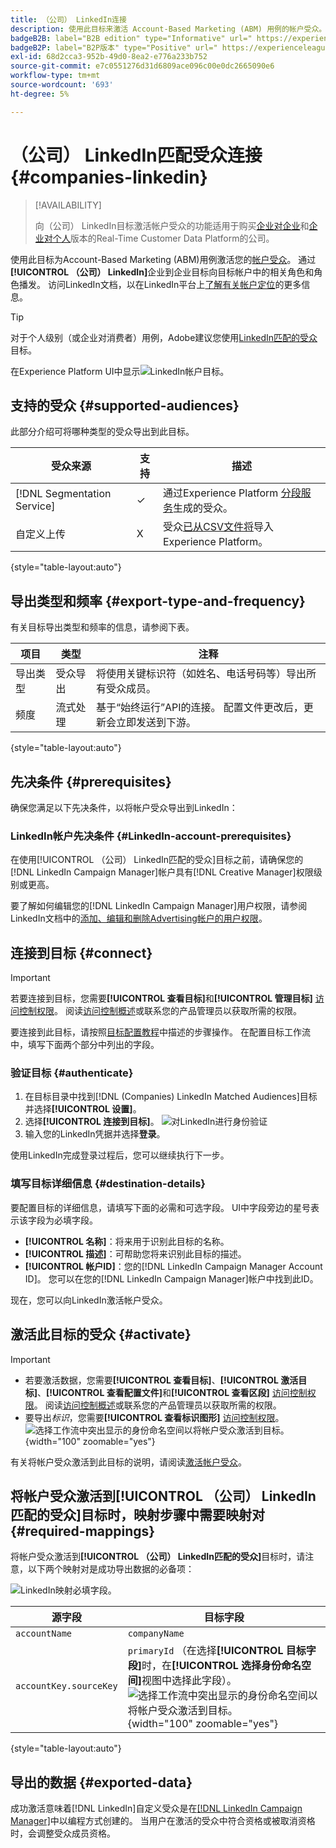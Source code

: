 ```yaml
---
title: （公司） LinkedIn连接
description: 使用此目标来激活 Account-Based Marketing (ABM) 用例的帐户受众。根据散列电子邮件，激活LinkedIn营销活动的用户档案，以实现受众定位、个性化和抑制。
badgeB2B: label="B2B edition" type="Informative" url=" https://experienceleague.adobe.com/docs/experience-platform/rtcdp/intro/rtcdp-intro/overview.html?lang=zh-Hans#rtcdp-editions newtab=true"
badgeB2P: label="B2P版本" type="Positive" url=" https://experienceleague.adobe.com/docs/experience-platform/rtcdp/intro/rtcdp-intro/overview.html?lang=zh-Hans#rtcdp-editions newtab=true"
exl-id: 68d2cca3-952b-49d0-8ea2-e776a233b752
source-git-commit: e7c0551276d31d6809ace096c00e0dc2665090e6
workflow-type: tm+mt
source-wordcount: '693'
ht-degree: 5%

---
```


# （公司） LinkedIn匹配受众连接 {#companies-linkedin}

>[!AVAILABILITY]
>
>向（公司） LinkedIn目标激活帐户受众的功能适用于购买[企业对企业](/help/rtcdp/overview.md#rtcdp-b2b)和[企业对个人](/help/rtcdp/overview.md#rtcdp-b2p)版本的Real-Time Customer Data Platform的公司。

使用此目标为Account-Based Marketing (ABM)用例激活您的[帐户受众](/help/segmentation/types/account-audiences.md)。 通过&#x200B;**[!UICONTROL （公司） LinkedIn]**&#x200B;企业到企业目标向目标帐户中的相关角色和角色播发。 访问LinkedIn文档，以在LinkedIn平台上[了解有关帐户定位](https://business.linkedin.com/marketing-solutions/cx/21/10/ad-targeting/account-targeting)的更多信息。

>[!TIP]
>
>对于个人级别（或企业对消费者）用例，Adobe建议您使用[LinkedIn匹配的受众](/help/destinations/catalog/social/linkedin.md)目标。

在Experience Platform UI中显示![LinkedIn帐户目标。](/help/destinations/assets/catalog/social/linkedin-b2b/linkedin-b2b-destination.png)

## 支持的受众 {#supported-audiences}

此部分介绍可将哪种类型的受众导出到此目标。

| 受众来源 | 支持 | 描述 |
---------|----------|----------|
| [!DNL Segmentation Service] | ✓ | 通过Experience Platform [分段服务](../../../segmentation/home.md)生成的受众。 |
| 自定义上传 | X | 受众[已从CSV文件将](../../../segmentation/ui/overview.md#import-audience)导入Experience Platform。 |

{style="table-layout:auto"}

## 导出类型和频率 {#export-type-and-frequency}

有关目标导出类型和频率的信息，请参阅下表。

| 项目 | 类型 | 注释 |
|--------------|-----------|---------------------------|
| 导出类型 | 受众导出 | 将使用关键标识符（如姓名、电话号码等）导出所有受众成员。 |
| 频度 | 流式处理 | 基于“始终运行”API的连接。 配置文件更改后，更新会立即发送到下游。 |

{style="table-layout:auto"}

## 先决条件 {#prerequisites}

确保您满足以下先决条件，以将帐户受众导出到LinkedIn：

### LinkedIn帐户先决条件 {#LinkedIn-account-prerequisites}

在使用[!UICONTROL （公司） LinkedIn匹配的受众]目标之前，请确保您的[!DNL LinkedIn Campaign Manager]帐户具有[!DNL Creative Manager]权限级别或更高。

要了解如何编辑您的[!DNL LinkedIn Campaign Manager]用户权限，请参阅LinkedIn文档中的[添加、编辑和删除Advertising帐户的用户权限](https://www.linkedin.com/help/lms/answer/5753)。

## 连接到目标 {#connect}

>[!IMPORTANT]
> 
>若要连接到目标，您需要&#x200B;**[!UICONTROL 查看目标]**&#x200B;和&#x200B;**[!UICONTROL 管理目标]** [访问控制权限](/help/access-control/home.md#permissions)。 阅读[访问控制概述](/help/access-control/ui/overview.md)或联系您的产品管理员以获取所需的权限。

要连接到此目标，请按照[目标配置教程](../../ui/connect-destination.md)中描述的步骤操作。 在配置目标工作流中，填写下面两个部分中列出的字段。

### 验证目标 {#authenticate}

1. 在目标目录中找到[!DNL (Companies) LinkedIn Matched Audiences]目标并选择&#x200B;**[!UICONTROL 设置]**。
2. 选择&#x200B;**[!UICONTROL 连接到目标]**。
   ![对LinkedIn进行身份验证](/help/destinations/assets/catalog/social/linkedin-b2b/authenticate-linkedin-destination.png)
3. 输入您的LinkedIn凭据并选择&#x200B;**登录**。

使用LinkedIn完成登录过程后，您可以继续执行下一步。

### 填写目标详细信息 {#destination-details}

要配置目标的详细信息，请填写下面的必需和可选字段。 UI中字段旁边的星号表示该字段为必填字段。

* **[!UICONTROL 名称]**：将来用于识别此目标的名称。
* **[!UICONTROL 描述]**：可帮助您将来识别此目标的描述。
* **[!UICONTROL 帐户ID]**：您的[!DNL LinkedIn Campaign Manager Account ID]。 您可以在您的[!DNL LinkedIn Campaign Manager]帐户中找到此ID。

现在，您可以向LinkedIn激活帐户受众。

## 激活此目标的受众 {#activate}

>[!IMPORTANT]
> 
>* 若要激活数据，您需要&#x200B;**[!UICONTROL 查看目标]**、**[!UICONTROL 激活目标]**、**[!UICONTROL 查看配置文件]**&#x200B;和&#x200B;**[!UICONTROL 查看区段]** [访问控制权限](/help/access-control/home.md#permissions)。 阅读[访问控制概述](/help/access-control/ui/overview.md)或联系您的产品管理员以获取所需的权限。
>* 要导出&#x200B;*标识*，您需要&#x200B;**[!UICONTROL 查看标识图形]** [访问控制权限](/help/access-control/home.md#permissions)。<br> ![选择工作流中突出显示的身份命名空间以将帐户受众激活到目标。](/help/destinations/assets/ui/activate-account-audiences/identity-namespace-highlighted.png "选择工作流中突出显示的身份命名空间以将帐户受众激活到目标。"){width="100" zoomable="yes"}

有关将帐户受众激活到此目标的说明，请阅读[激活帐户受众](/help/destinations/ui/activate-account-audiences.md)。

## 将帐户受众激活到&#x200B;**[!UICONTROL （公司） LinkedIn匹配的受众]**&#x200B;目标时，映射步骤中需要映射对 {#required-mappings}

将帐户受众激活到&#x200B;**[!UICONTROL （公司） LinkedIn匹配的受众]**&#x200B;目标时，请注意，以下两个映射对是成功导出数据的必备项：

![LinkedIn映射必填字段。](/help/destinations/assets/ui/activate-account-audiences/linkedin-mapping-required-fields.png)

| 源字段 | 目标字段 |
|---------|----------|
| `accountName` | `companyName` |
| `accountKey.sourceKey` | `primaryId` （在选择&#x200B;**[!UICONTROL 目标字段]**&#x200B;时，在&#x200B;**[!UICONTROL 选择身份命名空间]**&#x200B;视图中选择此字段）。<br> ![选择工作流中突出显示的身份命名空间以将帐户受众激活到目标。](/help/destinations/assets/ui/activate-account-audiences/identity-namespace-highlighted.png "选择工作流中突出显示的身份命名空间以将帐户受众激活到目标。"){width="100" zoomable="yes"} |

{style="table-layout:auto"}

## 导出的数据 {#exported-data}

成功激活意味着[!DNL LinkedIn]自定义受众是在[[!DNL LinkedIn Campaign Manager]](https://www.linkedin.com/campaignmanager/login)中以编程方式创建的。 当用户在激活的受众中符合资格或被取消资格时，会调整受众成员资格。
